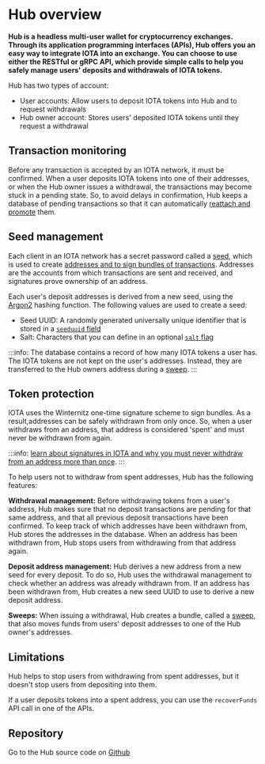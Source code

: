 # Hub overview

**Hub is a headless multi-user wallet for cryptocurrency exchanges. Through its application programming interfaces (APIs), Hub offers you an easy way to integrate IOTA into an exchange. You can choose to use either the RESTful or gRPC API, which provide simple calls to help you safely manage users' deposits and withdrawals of IOTA tokens.**

Hub has two types of account:

* User accounts: Allow users to deposit IOTA tokens into Hub and to request withdrawals
* Hub owner account: Stores users' deposited IOTA tokens until they request a withdrawal

## Transaction monitoring

Before any transaction is accepted by an IOTA network, it must be confirmed. When a user deposits IOTA tokens into one of their addresses, or when the Hub owner issues a withdrawal, the transactions may become stuck in a pending state. So, to avoid delays in confirmation, Hub keeps a database of pending transactions so that it can automatically [reattach and promote](root://dev-essentials/0.1/concepts/reattach-rebroadcast-promote.md) them.

## Seed management

Each client in an IOTA network has a secret password called a [seed](root://getting-started/0.1/introduction/seeds.md), which is used to create [addresses and to sign bundles of transactions](root://dev-essentials/0.1/concepts/addresses-and-signatures.md). Addresses are the accounts from which transactions are sent and received, and signatures prove ownership of an address.

Each user's deposit addresses is derived from a new seed, using the [Argon2](https://www.argon2.com/) hashing function. The following values are used to create a seed:

* Seed UUID: A randomly generated universally unique identifier that is stored in a [`seeduuid` field](../references/database-tables.md#user_account)
* Salt: Characters that you can define in an optional [`salt` flag](../references/command-line-flags.md)

:::info:
The database contains a record of how many IOTA tokens a user has. The IOTA tokens are not kept on the user's addresses. Instead, they are transferred to the Hub owners address during a [sweep](../concepts/sweeps.md).
:::

## Token protection

IOTA uses the Winternitz one-time signature scheme to sign bundles. As a result,addresses can be safely withdrawn from only once. So, when a user withdraws from an address, that address is considered 'spent' and must never be withdrawn from again.

:::info:
[learn about signatures in IOTA and why you must never withdraw from an address more than once](root://dev-essentials/0.1/concepts/addresses-and-signatures.md#address-reuse).
:::

To help users not to withdraw from spent addresses, Hub has the following features:

**Withdrawal management:** Before withdrawing tokens from a user's address, Hub makes sure that no deposit transactions are pending for that same address, and that all previous deposit transactions have been confirmed. To keep track of which addresses have been withdrawn from, Hub stores the addresses in the database. When an address has been withdrawn from, Hub stops users from withdrawing from that address again.
 
**Deposit address management:** Hub derives a new address from a new seed for every deposit. To do so, Hub uses the withdrawal management to check whether an address was already withdrawn from. If an address has been withdrawn from, Hub creates a new seed UUID to use to derive a new deposit address.

**Sweeps:** When issuing a withdrawal, Hub creates a bundle, called a [sweep](../concepts/sweeps.md), that also moves funds from users' deposit addresses to one of the Hub owner's addresses.

## Limitations

Hub helps to stop users from withdrawing from spent addresses, but it doesn't stop users from depositing into them.

If a user deposits tokens into a spent address, you can use the `recoverFunds` API call in one of the APIs.

## Repository

Go to the Hub source code on [Github](https://github.com/iotaledger/hub)
